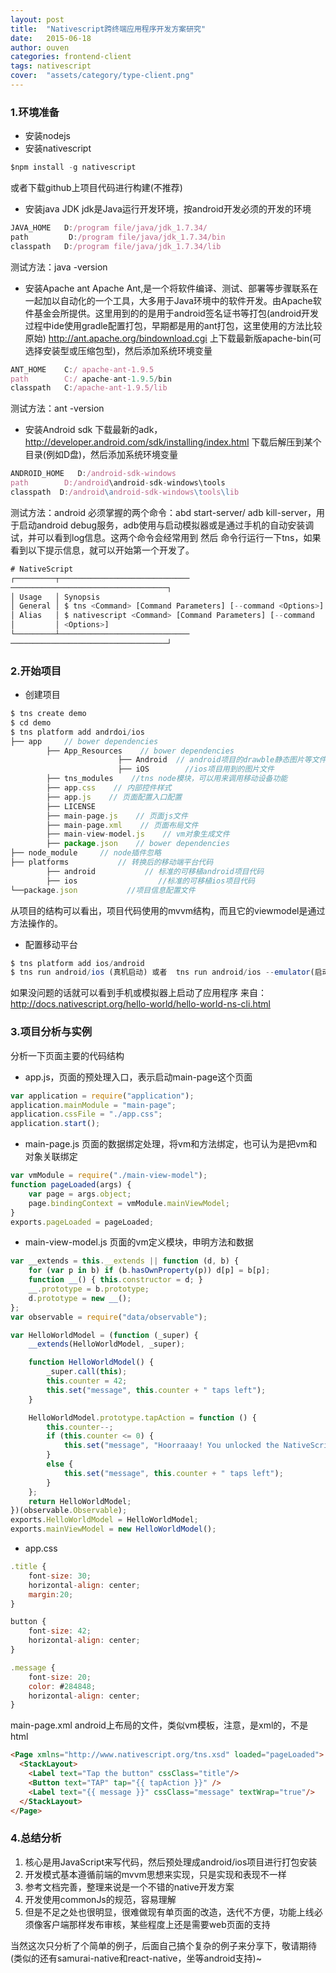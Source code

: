 ```yaml
---
layout: post
title:  "Nativescript跨终端应用程序开发方案研究"
date:   2015-06-18
author: ouven
categories: frontend-client
tags: nativescript
cover:  "assets/category/type-client.png"
---
```


### 1.环境准备
- 安装nodejs
- 安装nativescript

```javascript
$npm install -g nativescript
```

或者下载github上项目代码进行构建(不推荐)
- 安装java JDK
jdk是Java运行开发环境，按android开发必须的开发的环境
    
```javascript
JAVA_HOME   D:/program file/java/jdk_1.7.34/
path         D:/program file/java/jdk_1.7.34/bin
classpath   D:/program file/java/jdk_1.7.34/lib
```

测试方法：java -version

- 安装Apache ant
Apache Ant,是一个将软件编译、测试、部署等步骤联系在一起加以自动化的一个工具，大多用于Java环境中的软件开发。由Apache软件基金会所提供。这里用到的的是用于android签名证书等打包(android开发过程中ide使用gradle配置打包，早期都是用的ant打包，这里使用的方法比较原始)
http://ant.apache.org/bindownload.cgi 上下载最新版apache-bin(可选择安装型或压缩包型)，然后添加系统环境变量

```javascript
ANT_HOME    C:/ apache-ant-1.9.5
path        C:/ apache-ant-1.9.5/bin
classpath   C:/apache-ant-1.9.5/lib
```

测试方法：ant -version

- 安装Android sdk
下载最新的adk，http://developer.android.com/sdk/installing/index.html 下载后解压到某个目录(例如D盘)，然后添加系统环境变量

```javascript
ANDROID_HOME   D:/android-sdk-windows
path        D:/android\android-sdk-windows\tools
classpath  D:/android\android-sdk-windows\tools\lib
```

测试方法：android
必须掌握的两个命令：abd start-server/ adb kill-server，用于启动android debug服务，adb使用与启动模拟器或是通过手机的自动安装调试，并可以看到log信息。这两个命令会经常用到
然后 命令行运行一下tns，如果看到以下提示信息，就可以开始第一个开发了。

```javascript
# NativeScript
┌─────────┬─────────────────────────────
───────────────────────────────────┐
│ Usage   │ Synopsis                                                       │
│ General │ $ tns <Command> [Command Parameters] [--command <Options>]     │
│ Alias   │ $ nativescript <Command> [Command Parameters] [--command       │
│         │ <Options>]                                                     │
└─────────┴─────────────────────────────
───────────────────────────────────┘
```

### 2.开始项目
- 创建项目

```javascript
$ tns create demo
$ cd demo
$ tns platform add andrdoi/ios
├── app     // bower dependencies
        ├── App_Resources    // bower dependencies
                        ├── Android  // android项目的drawble静态图片等文件，项目转换的时候直接拷贝到android项目下
                        ├── iOS        //ios项目用到的图片文件
        ├── tns_modules    //tns node模块，可以用来调用移动设备功能
        ├── app.css    // 内部控件样式
        ├── app.js    // 页面配置入口配置
        ├── LICENSE
        ├── main-page.js    // 页面js文件
        ├── main-page.xml    // 页面布局文件
        ├── main-view-model.js    // vm对象生成文件
        ├── package.json    // bower dependencies
├── node_module     // node插件忽略
├── platforms           // 转换后的移动端平台代码
        ├── android           // 标准的可移植android项目代码
        ├── ios                  //标准的可移植ios项目代码
└──package.json           //项目信息配置文件 
```
从项目的结构可以看出，项目代码使用的mvvm结构，而且它的viewmodel是通过方法操作的。

- 配置移动平台

```javascript
$ tns platform add ios/android
$ tns run android/ios (真机启动) 或者  tns run android/ios --emulator(启动模拟器)
```

如果没问题的话就可以看到手机或模拟器上启动了应用程序
来自： http://docs.nativescript.org/hello-world/hello-world-ns-cli.html

### 3.项目分析与实例
分析一下页面主要的代码结构
- app.js，页面的预处理入口，表示启动main-page这个页面

```javascript
var application = require("application");
application.mainModule = "main-page";
application.cssFile = "./app.css";
application.start();
```

- main-page.js 页面的数据绑定处理，将vm和方法绑定，也可认为是把vm和对象关联绑定

```javascript
var vmModule = require("./main-view-model");
function pageLoaded(args) {
    var page = args.object;
    page.bindingContext = vmModule.mainViewModel;
}
exports.pageLoaded = pageLoaded;
```

- main-view-model.js 页面的vm定义模块，申明方法和数据

```javascript
var __extends = this.__extends || function (d, b) {
    for (var p in b) if (b.hasOwnProperty(p)) d[p] = b[p];
    function __() { this.constructor = d; }
    __.prototype = b.prototype;
    d.prototype = new __();
};
var observable = require("data/observable");

var HelloWorldModel = (function (_super) {
    __extends(HelloWorldModel, _super);

    function HelloWorldModel() {
        _super.call(this);
        this.counter = 42;
        this.set("message", this.counter + " taps left");
    }

    HelloWorldModel.prototype.tapAction = function () {
        this.counter--;
        if (this.counter <= 0) {
            this.set("message", "Hoorraaay! You unlocked the NativeScript clicker achievement!");
        }
        else {
            this.set("message", this.counter + " taps left");
        }
    };
    return HelloWorldModel;
})(observable.Observable);
exports.HelloWorldModel = HelloWorldModel;
exports.mainViewModel = new HelloWorldModel();
```

- app.css

```javascript
.title {
    font-size: 30;
    horizontal-align: center;
    margin:20;
}

button {
    font-size: 42;
    horizontal-align: center;
}

.message {
    font-size: 20;
    color: #284848;
    horizontal-align: center;
}
```

main-page.xml android上布局的文件，类似vm模板，注意，是xml的，不是html

```html
<Page xmlns="http://www.nativescript.org/tns.xsd" loaded="pageLoaded">
  <StackLayout>
    <Label text="Tap the button" cssClass="title"/>
    <Button text="TAP" tap="{{ tapAction }}" />
    <Label text="{{ message }}" cssClass="message" textWrap="true"/>
  </StackLayout>
</Page>
```

### 4.总结分析
1. 核心是用JavaScript来写代码，然后预处理成android/ios项目进行打包安装
2. 开发模式基本遵循前端的mvvm思想来实现，只是实现和表现不一样
3. 参考文档完善，整理来说是一个不错的native开发方案
4. 开发使用commonJs的规范，容易理解
5. 但是不足之处也很明显，很难做现有单页面的改造，迭代不方便，功能上线必须像客户端那样发布审核，某些程度上还是需要web页面的支持

当然这次只分析了个简单的例子，后面自己搞个复杂的例子来分享下，敬请期待(类似的还有samurai-native和react-native，坐等android支持)~